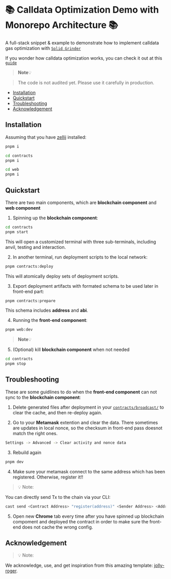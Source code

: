 <h1>📚 Calldata Optimization Demo with Monorepo Architecture 📚</h1>

A full-stack snippet & example to demonstrate how to implement calldata gas optimization with [`Solid Grinder`](https://github.com/Ratimon/solid-grinder)

If you wonder how calldata optimization works, you can check it out at this [`guide`](https://github.com/Ratimon/solid-grinder#how-it-works)

> **Note**💡

> The code is not audited yet. Please use it carefully in production.

- [Installation](#installation)
- [Quickstart](#quickstart)
- [Troubleshooting](#troubleshooting)
- [Acknowledgement](#acknowledgement)


## Installation

Assuming that you have [zellij](https://zellij.dev/) installed:

```bash
pnpm i
```

```sh
cd contracts
pnpm i
```

```sh
cd web
pnpm i
```


## Quickstart

There are two main components, which are **blockchain component** and **web component**

1. Spinning up the **blockchain component**:

```sh
cd contracts
pnpm start
```

This will open a customized terminal with three sub-terminals, including anvil, testing and interaction.

2. In another terminal, run deployment scripts to the local network:

```sh
pnpm contracts:deploy
```
This will atomically deploy sets of deployment scripts.

3. Export deployment artifacts with formated schema to be used later in front-end part:

```sh
pnpm contracts:prepare
```
This schema includes **address** and **abi**.

4. Running the **front-end component**:

```sh
pnpm web:dev
```

> **Note**💡

5. (Optional) kill **blockchain component** when not needed

```sh
cd contracts
pnpm stop
```


## Troubleshooting

These are some guidlines to do when the **front-end component** can not sync to the **blockchain component**:

1. Delete generated files after deployment in your [`contracts/broadcast/`](https://github.com/Ratimon/uniswap-calldata-optimization-monorepo) to clear the cache, and then re-deploy again.

2. Go to your **Metamask** extention and clear the data. There sometimes are  updates in local nonce, so the checksum in front-end pass doesnot match the right ones.

```sh
Settings -> Advanced -> Clear activity and nonce data
```

3. Rebuild again

```sh
pnpm dev
```

4. Make sure your metamask connect to the same address which has been registered. Otherwise, register it!!

> 💡 Note:

You can directly send Tx to the chain via your CLI:

```sh
cast send <Contract Address> "register(address)" <Sender Address> <Addr as Argument> --private-key <Sender Privatekey>
```

5. Open new **Chrome** tab every time after you have spinned up blockchain compoment and deployed the contract in order to make sure the front-end does not cache the wrong config.


## Acknowledgement

> 💡 Note:

We acknowledge, use, and get inspiration from this amazing template: [jolly-roger](https://github.com/wighawag/jolly-roger).